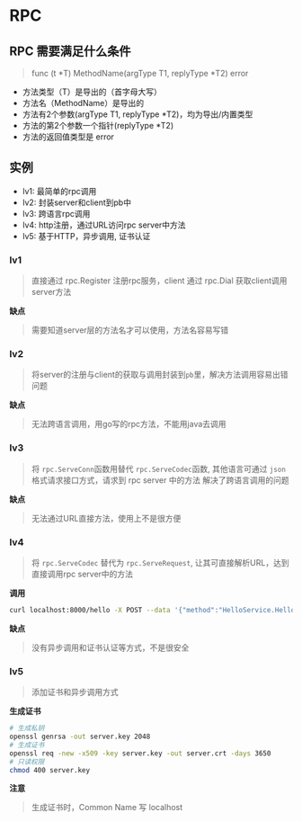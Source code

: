 # RPC

##  RPC 需要满足什么条件
> func (t *T) MethodName(argType T1, replyType *T2) error

- 方法类型（T）是导出的（首字母大写）
- 方法名（MethodName）是导出的
- 方法有2个参数(argType T1, replyType *T2)，均为导出/内置类型
- 方法的第2个参数一个指针(replyType *T2)
- 方法的返回值类型是 error


## 实例
- lv1: 最简单的rpc调用
- lv2: 封装server和client到pb中
- lv3: 跨语言rpc调用
- lv4: http注册，通过URL访问rpc server中方法
- lv5: 基于HTTP，异步调用, 证书认证

### lv1
> 直接通过 rpc.Register 注册rpc服务，client 通过 rpc.Dial 获取client调用server方法

**缺点**
> 需要知道server层的方法名才可以使用，方法名容易写错

### lv2
> 将server的注册与client的获取与调用封装到`pb`里，解决方法调用容易出错问题

**缺点**
> 无法跨语言调用，用go写的rpc方法，不能用java去调用


### lv3
> 将 `rpc.ServeConn`函数用替代 `rpc.ServeCodec`函数,
>其他语言可通过 `json` 格式请求接口方式，请求到 rpc server 中的方法
> 解决了跨语言调用的问题

**缺点**
> 无法通过URL直接方法，使用上不是很方便

### lv4
> 将 `rpc.ServeCodec` 替代为 `rpc.ServeRequest`, 让其可直接解析URL，达到直接调用rpc server中的方法

**调用**
```bash
curl localhost:8000/hello -X POST --data '{"method":"HelloService.Hello","params":["hello"],"id":0}'
```
**缺点**
> 没有异步调用和证书认证等方式，不是很安全

### lv5
> 添加证书和异步调用方式

**生成证书**
```bash
# 生成私钥
openssl genrsa -out server.key 2048
# 生成证书
openssl req -new -x509 -key server.key -out server.crt -days 3650
# 只读权限
chmod 400 server.key
```
**注意**
> 生成证书时，Common Name 写 localhost